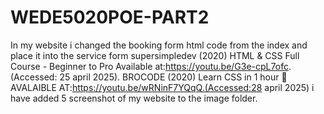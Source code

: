 # WEDE5020POE-PART2
In my website i changed the booking form html code from the index and place it into the service form
supersimpledev (2020) HTML & CSS Full Course - Beginner to Pro Available at:https://youtu.be/G3e-cpL7ofc. (Accessed: 25 april 2025).
BROCODE (2020) Learn CSS in 1 hour 🎨 AVALAIBLE AT:https://youtu.be/wRNinF7YQqQ.(Accessed:28 april 2025)
i have  added 5 screenshot of my website to the image folder.
 
 
